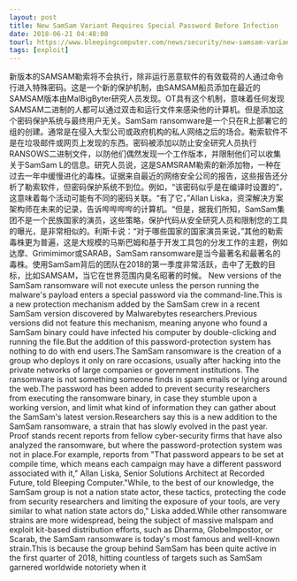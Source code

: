 ```yaml
---
layout: post
title: New SamSam Variant Requires Special Password Before Infection
date: 2018-06-21 04:48:08
tourl: https://www.bleepingcomputer.com/news/security/new-samsam-variant-requires-special-password-before-infection/
tags: [exploit]
---
```

新版本的SAMSAM勒索将不会执行，除非运行恶意软件的有效载荷的人通过命令行进入特殊密码。这是一个新的保护机制，由SAMSAM船员添加在最近的SAMSAM版本由MalBigByter研究人员发现。OT具有这个机制，意味着任何发现SAMSAM二进制的人都可以通过双击和运行文件来感染他的计算机。但是添加这个密码保护系统与最终用户无关。SamSam ransomware是一个只在R上部署它的组的创建。通常是在侵入大型公司或政府机构的私人网络之后的场合。勒索软件不是在垃圾邮件或网页上发现的东西。密码被添加以防止安全研究人员执行RANSOWS二进制文件，以防他们偶然发现一个工作版本，并限制他们可以收集关于SamSam L的信息。研究人员说，这是SAMSRAM勒索的新添加物，一种在过去一年中缓慢进化的毒株。证据来自最近的网络安全公司的报告，这些报告还分析了勒索软件，但密码保护系统不到位。例如，“该密码似乎是在编译时设置的”，这意味着每个活动可能有不同的密码关联。“有了它，”Allan Liska，资深解决方案架构师在未来的记录，告诉哔哔哔哔的计算机。“但是，据我们所知，SamSam集团不是一个民族国家的演员，这些策略，保护代码从安全研究人员和限制您的工具的曝光，是非常相似的。利斯卡说：“对于哪些国家的国家演员来说，”其他的勒索毒株更为普遍，这是大规模的马斯巴姆和基于开发工具包的分发工作的主题，例如达摩、Grimimimor或SARAB，SamSam ransomware是当今最著名和最著名的毒株。使用SamSam背后的团队在2018的第一季度非常活跃，击中了无数的目标，比如SAMSAM，当它在世界范围内臭名昭著的时候。
New versions of the SamSam ransomware will not execute unless the person running the malware's payload enters a special password via the command-line.This is a new protection mechanism added by the SamSam crew in a recent SamSam version discovered by Malwarebytes researchers.Previous versions did not feature this mechanism, meaning anyone who found a SamSam binary could have infected his computer by double-clicking and running the file.But the addition of this password-protection system has nothing to do with end users.The SamSam ransomware is the creation of a group who deploys it only on rare occasions, usually after hacking into the private networks of large companies or government institutions. The ransomware is not something someone finds in spam emails or lying around the web.The password has been added to prevent security researchers from executing the ransomware binary, in case they stumble upon a working version, and limit what kind of information they can gather about the SamSam's latest version.Researchers say this is a new addition to the SamSam ransomware, a strain that has slowly evolved in the past year. Proof stands recent reports from fellow cyber-security firms that have also analyzed the ransomware, but where the password-protection system was not in place.For example, reports from "That password appears to be set at compile time, which means each campaign may have a different password associated with it," Allan Liska, Senior Solutions Architect at Recorded Future, told Bleeping Computer."While, to the best of our knowledge, the SamSam group is not a nation state actor, these tactics, protecting the code from security researchers and limiting the exposure of your tools, are very similar to what nation state actors do," Liska added.While other ransomware strains are more widespread, being the subject of massive malspam and exploit kit-based distribution efforts, such as Dharma, GlobeImpostor, or Scarab, the SamSam ransomware is today's most famous and well-known strain.This is because the group behind SamSam has been quite active in the first quarter of 2018, hitting countless of targets such as SamSam garnered worldwide notoriety when it 